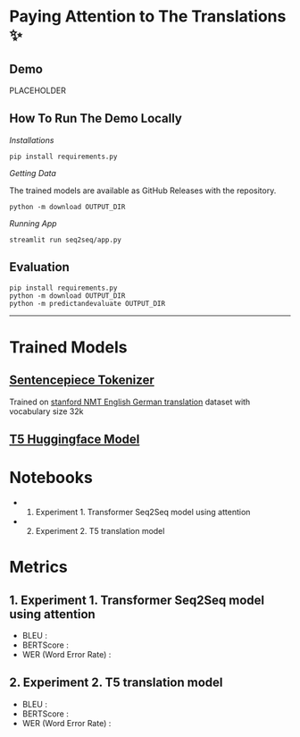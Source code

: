 # Paying Attention to The Translations ✨

## Demo

PLACEHOLDER

## How To Run The Demo Locally

*Installations*

```
pip install requirements.py
```

*Getting Data*

The trained models are available as GitHub Releases with the repository. 

```
python -m download OUTPUT_DIR
```

*Running App*

``
streamlit run seq2seq/app.py
``

## Evaluation 

```
pip install requirements.py
python -m download OUTPUT_DIR
python -m predictandevaluate OUTPUT_DIR
```
---

# Trained Models 

## [Sentencepiece Tokenizer](https://github.com/meghanabhange/translation/releases/tag/0.2)
Trained on [stanford NMT English German translation](https://nlp.stanford.edu/projects/nmt/) dataset with vocabulary size 32k

## [T5 Huggingface Model](https://github.com/meghanabhange/translation/releases/tag/0.1) 


# Notebooks 

- 1. Experiment 1. Transformer Seq2Seq model using attention 
- 2. Experiment 2. T5 translation model

# Metrics 

## 1. Experiment 1. Transformer Seq2Seq model using attention 

- BLEU : 
- BERTScore : 
- WER (Word Error Rate) : 

## 2. Experiment 2. T5 translation model

- BLEU : 
- BERTScore : 
- WER (Word Error Rate) : 
